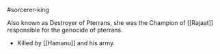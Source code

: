 #sorcerer-king 

Also known as Destroyer of Pterrans, she was the Champion of [[Rajaat]] responsible for the genocide of pterrans.

- Killed by [[Hamanu]] and his army.